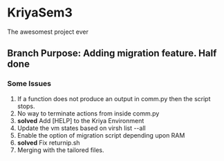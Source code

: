 # KriyaSem3
The awesomest project ever

## Branch Purpose: Adding migration feature. Half done

### Some Issues
1. If a function does not produce an output in comm.py then the script stops. 
2. No way to terminate actions from inside comm.py
3. **solved** Add \[HELP\] to the Kriya Environment
4. Update the vm states based on virsh list --all
5. Enable the option of migration script depending upon RAM
6. **solved** Fix returnip.sh
7. Merging with the tailored files.

